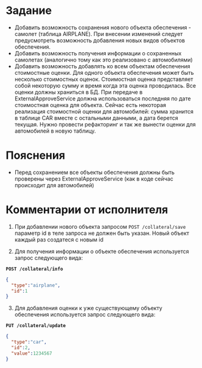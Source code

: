 # Задание 
*	Добавить возможность сохранения нового объекта обеспечения - самолет (таблица AIRPLANE). При внесении изменений следует предусмотреть возможность добавления новых видов объектов обеспечения.
*	Добавить возможность получения информации о сохраненных самолетах (аналогично тому как это реализовано с автомобилями)
*	Добавить возможность добавлять ко всем объектам обеспечения стоимостные оценки. Для одного объекта обеспечения может быть несколько стоимостных оценок. Стоимостная оценка представляет собой некоторую сумму и время когда эта оценка проводилась. Все оценки должны храниться в БД. При передаче в ExternalApproveService должна использоваться последняя по дате стоимостная оценка для объекта.
Сейчас есть некоторая реализация стоимостной оценки для автомобилей: сумма хранится в таблице CAR вместе с остальными данными, а дата берется текущая. Нужно провести рефакторинг и так же вынести оценки для автомобилей в новую таблицу.
# Пояснения
*	Перед сохранением все объекты обеспечения должны быть проверены через ExternalApproveService (как в коде сейчас происходит для автомобилей)

# Комментарии от исполнителя
1. При добавлении нового объекта запросом ```POST /collateral/save``` параметр id в теле запроса не должен быть указан. Новый объект каждый раз создатеся с новым id

2. Для получения информации о объекте обеспечения используется запрос следующего вида:

**```POST /collateral/info```**
```json
{
  "type":"airplane",
  "id":1
}
```

3. Для добавления оценки к уже существующему объекту обеспечения используется запрос следующего вида:

**```PUT /collateral/update```**
```json
{
  "type":"car",
  "id":2,
  "value":1234567
}
```
